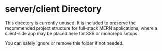 # server/client Directory

This directory is currently unused. It is included to preserve the recommended project structure for full-stack MERN applications, where a client-side app may be placed here for SSR or monorepo setups.

You can safely ignore or remove this folder if not needed.
